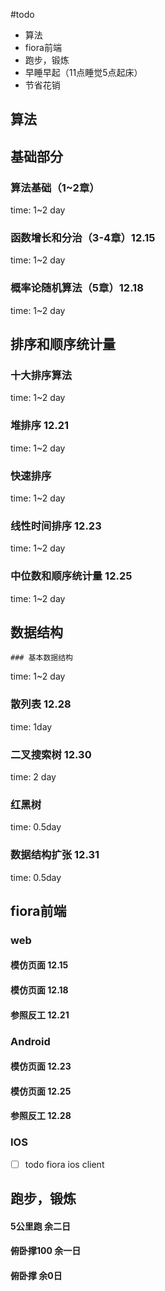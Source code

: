 #todo 
- 算法
- fiora前端
- 跑步，锻炼
- 早睡早起（11点睡觉5点起床）
- 节省花销
## 算法
## 基础部分
### 算法基础（1~2章）
time: 1~2 day
### 函数增长和分治（3-4章）12.15
time: 1~2 day
### 概率论随机算法（5章）12.18
time: 1~2 day
## 排序和顺序统计量
### 十大排序算法
time: 1~2 day
### 堆排序 12.21
time: 1~2 day
### 快速排序
time: 1~2 day
### 线性时间排序 12.23
time: 1~2 day
### 中位数和顺序统计量 12.25
time: 1~2 day
## 数据结构
	### 基本数据结构 
time: 1~2 day
### 散列表 12.28
time: 1day 
### 二叉搜索树  12.30
time: 2 day 
### 红黑树 
time: 0.5day
### 数据结构扩张  12.31
time: 0.5day

## fiora前端
### web 
#### 模仿页面 12.15
#### 模仿页面 12.18
#### 参照反工 12.21
### Android
#### 模仿页面 12.23
#### 模仿页面 12.25
#### 参照反工 12.28
### IOS
- [ ] todo fiora ios client

## 跑步，锻炼

####  5公里跑 余二日
#### 俯卧撑100 余一日
#### 俯卧撑 余0日